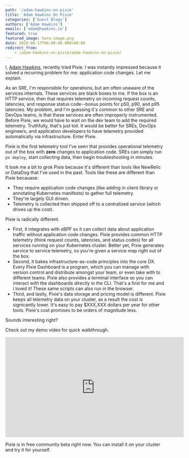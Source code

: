 ```yaml
---
path: '/adam-hawkins-on-pixie'
title: 'Adam Hawkins On Pixie'
categories: ['Guest Blogs']
authors: ['Adam Hawkins']
emails: ['adam@hawkins.io']
featured: true
featured_image: hero-image.png
date: 2020-06-17T06:00:00.000+00:00
redirect_from:
    - /adam-hawkins-on-pixie/adam-hawkins-on-pixie/
---
```


I, [Adam Hawkins](https://hawkins.io), recently tried Pixie. I was
instantly impressed because it solved a recurring problem for me:
application code changes. Let me explain.

As an SRE, I'm responsible for operations, but am often unaware of the
services internals. These services
are black boxes to me. If the box is an HTTP service, then that
requires telemetry on incoming request counts, latencies, and
response status code--bonus points for p50, p90, and p95 latencies. My
problem, and I'm guessing it's common to other SRE and DevOps teams,
is that these services are often improperly instrumented. Before
Pixie, we would have to wait on the dev team to add the required
telemetry. Truthfully, that's just toil. It would be better for
SREs, DevOps engineers, and application developers to have
telemetry provided automatically via infrastructure. Enter Pixie.

Pixie is the first telemetry tool I've seen that provides
operational telemetry out of the box with **zero** changes to
application code. SREs can simply run `px deploy`, start collecting
data, then begin troubleshooting in minutes.

It took me a bit to grok Pixie because it's different than
tools like NewRelic or DataDog that I've used in the past. Tools like
these are different than Pixie becauase:

* They require application code changes (like adding in
  client library or annotating Kubernetes manifests) to gather full
  telemetry.
* They're largely GUI driven.
* Telemetry is collected then shipped off to a centralized service
  (which drives up the cost).

Pixie is radically different.

* First, it integrates with eBPF so it can
collect data about application traffic without application code
changes.  Pixie provides common HTTP telemetry (think request counts,
latencies, and status codes) for all services running on your
Kubernetes cluster.  Better yet, Pixie generates service to service
telemetry, so you're given a service map right out of the box.
* Second, it bakes infrastructure-as-code principles into the core DX. Every
Pixie Dashboard is a program, which you can manage with version
control and distribute amongst your team, or even take with to
different teams. Pixie also provides a terminal interface so you can
interact with the dashboards directly in the CLI. That's a first for
me and I loved it! These same scripts can also run in the browser.
* Third, and lastly, Pixie's data storage and pricing model is
different. Pixie keeps all telemetry data on your cluster, as a result
the cost is signicantly lower. It's easy to pay $XXX,XXX dollars per
year for other tools. Pixie's cost promises to be orders of
magnitude less.

Sounds interesting right?

Check out my demo video for quick
walkthrough.

<iframe width="560" height="315" src="https://www.youtube.com/embed/_MlD-hVjVok" frameborder="0" allow="accelerometer; autoplay; encrypted-media; gyroscope; picture-in-picture" allowfullscreen></iframe>

Pixie is in free community beta right now. You can install it on your
cluster and try it for yourself.
